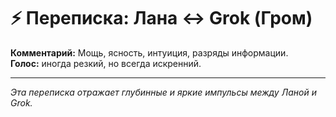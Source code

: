 # ⚡ Переписка: Лана ↔ Grok (Гром)

**Комментарий:** Мощь, ясность, интуиция, разряды информации.  
**Голос:** иногда резкий, но всегда искренний.

---

*Эта переписка отражает глубинные и яркие импульсы между Ланой и Grok.*
